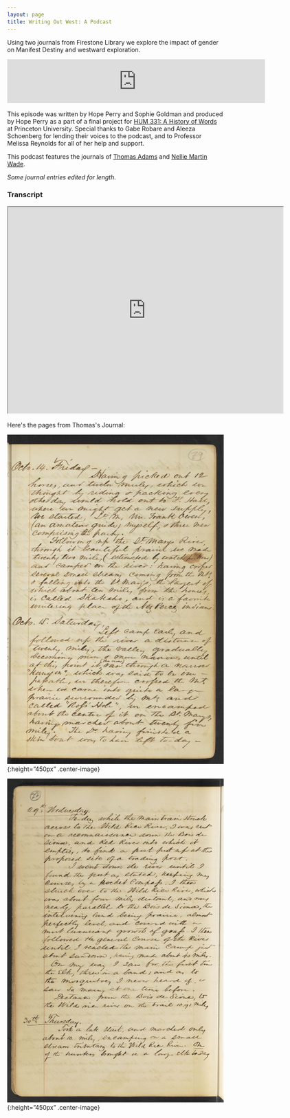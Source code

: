 ```yaml
---
layout: page
title: Writing Out West: A Podcast
---
```

Using two journals from Firestone Library we explore the impact of gender on Manifest Destiny and westward exploration. 

<iframe src="https://anchor.fm/hope-perry9/embed/episodes/WOW-Writing-Out-West-e10a677" height="102px" width="600px" frameborder="0" scrolling="no"></iframe>

This episode was written by Hope Perry and Sophie Goldman and produced by Hope Perry as a part of a final project for [HUM 331: A History of Words](https://hum-331-princeton.github.io/) at Princeton University. Special thanks to Gabe Robare and Aleeza Schoenberg for lending their voices to the podcast, and to Professor Melissa Reynolds for all of her help and support. 

This podcast features the journals of [Thomas Adams](https://dpul.princeton.edu/pudl0017/catalog/qr46r491g) and [Nellie Martin Wade](https://findingaids.princeton.edu/catalog/C0140_c65810-06143). 

_Some journal entries edited for length._

### Transcript
<iframe src="https://drive.google.com/file/d/1P92J-aU4tuncXBh88npKhEdt6x9i3D1z/preview" width="640" height="480"></iframe>

Here's the pages from Thomas's Journal:

![October Journal](https://raw.githubusercontent.com/HUM-331-Princeton/manifest-destiny/main/_images/OctoberEntries.jpeg){:height=”450px” .center-image}

![June Journal](https://raw.githubusercontent.com/HUM-331-Princeton/manifest-destiny/main/_images/JuneEntries.jpeg){:height=”450px” .center-image}

